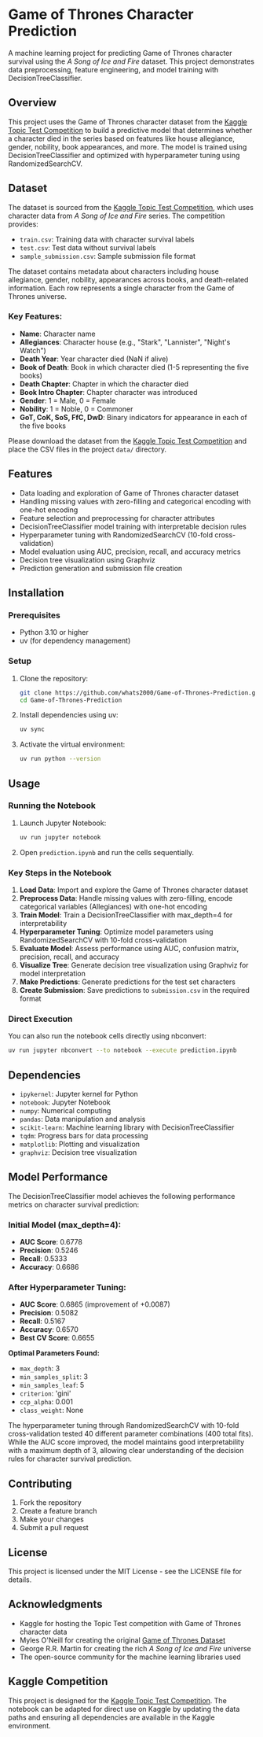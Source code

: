 # Game of Thrones Character Prediction

A machine learning project for predicting Game of Thrones character survival using the *A Song of Ice and Fire* dataset. This project demonstrates data preprocessing, feature engineering, and model training with DecisionTreeClassifier.

## Overview

This project uses the Game of Thrones character dataset from the [Kaggle Topic Test Competition](https://www.kaggle.com/competitions/topic-test/leaderboard) to build a predictive model that determines whether a character died in the series based on features like house allegiance, gender, nobility, book appearances, and more. The model is trained using DecisionTreeClassifier and optimized with hyperparameter tuning using RandomizedSearchCV.

## Dataset

The dataset is sourced from the [Kaggle Topic Test Competition](https://www.kaggle.com/competitions/topic-test/leaderboard), which uses character data from *A Song of Ice and Fire* series. The competition provides:

- `train.csv`: Training data with character survival labels
- `test.csv`: Test data without survival labels  
- `sample_submission.csv`: Sample submission file format

The dataset contains metadata about characters including house allegiance, gender, nobility, appearances across books, and death-related information. Each row represents a single character from the Game of Thrones universe.

### Key Features:
- **Name**: Character name
- **Allegiances**: Character house (e.g., "Stark", "Lannister", "Night's Watch")
- **Death Year**: Year character died (NaN if alive)
- **Book of Death**: Book in which character died (1-5 representing the five books)
- **Death Chapter**: Chapter in which the character died
- **Book Intro Chapter**: Chapter character was introduced
- **Gender**: 1 = Male, 0 = Female
- **Nobility**: 1 = Noble, 0 = Commoner
- **GoT, CoK, SoS, FfC, DwD**: Binary indicators for appearance in each of the five books

Please download the dataset from the [Kaggle Topic Test Competition](https://www.kaggle.com/competitions/topic-test/data) and place the CSV files in the project `data/` directory.

## Features

- Data loading and exploration of Game of Thrones character dataset
- Handling missing values with zero-filling and categorical encoding with one-hot encoding
- Feature selection and preprocessing for character attributes
- DecisionTreeClassifier model training with interpretable decision rules
- Hyperparameter tuning with RandomizedSearchCV (10-fold cross-validation)
- Model evaluation using AUC, precision, recall, and accuracy metrics
- Decision tree visualization using Graphviz
- Prediction generation and submission file creation

## Installation

### Prerequisites

- Python 3.10 or higher
- uv (for dependency management)

### Setup

1. Clone the repository:
   ```bash
   git clone https://github.com/whats2000/Game-of-Thrones-Prediction.git
   cd Game-of-Thrones-Prediction
   ```

2. Install dependencies using uv:
   ```bash
   uv sync
   ```

3. Activate the virtual environment:
   ```bash
   uv run python --version
   ```

## Usage

### Running the Notebook

1. Launch Jupyter Notebook:
   ```bash
   uv run jupyter notebook
   ```

2. Open `prediction.ipynb` and run the cells sequentially.

### Key Steps in the Notebook

1. **Load Data**: Import and explore the Game of Thrones character dataset
2. **Preprocess Data**: Handle missing values with zero-filling, encode categorical variables (Allegiances) with one-hot encoding
3. **Train Model**: Train a DecisionTreeClassifier with max_depth=4 for interpretability
4. **Hyperparameter Tuning**: Optimize model parameters using RandomizedSearchCV with 10-fold cross-validation
5. **Evaluate Model**: Assess performance using AUC, confusion matrix, precision, recall, and accuracy
6. **Visualize Tree**: Generate decision tree visualization using Graphviz for model interpretation
7. **Make Predictions**: Generate predictions for the test set characters
8. **Create Submission**: Save predictions to `submission.csv` in the required format

### Direct Execution

You can also run the notebook cells directly using nbconvert:

```bash
uv run jupyter nbconvert --to notebook --execute prediction.ipynb
```

## Dependencies

- `ipykernel`: Jupyter kernel for Python
- `notebook`: Jupyter Notebook
- `numpy`: Numerical computing
- `pandas`: Data manipulation and analysis
- `scikit-learn`: Machine learning library with DecisionTreeClassifier
- `tqdm`: Progress bars for data processing
- `matplotlib`: Plotting and visualization
- `graphviz`: Decision tree visualization

## Model Performance

The DecisionTreeClassifier model achieves the following performance metrics on character survival prediction:

### Initial Model (max_depth=4):
- **AUC Score**: 0.6778
- **Precision**: 0.5246
- **Recall**: 0.5333
- **Accuracy**: 0.6686

### After Hyperparameter Tuning:
- **AUC Score**: 0.6865 (improvement of +0.0087)
- **Precision**: 0.5082
- **Recall**: 0.5167  
- **Accuracy**: 0.6570
- **Best CV Score**: 0.6655

**Optimal Parameters Found:**
- `max_depth`: 3
- `min_samples_split`: 3
- `min_samples_leaf`: 5
- `criterion`: 'gini'
- `ccp_alpha`: 0.001
- `class_weight`: None

The hyperparameter tuning through RandomizedSearchCV with 10-fold cross-validation tested 40 different parameter combinations (400 total fits). While the AUC score improved, the model maintains good interpretability with a maximum depth of 3, allowing clear understanding of the decision rules for character survival prediction.

## Contributing

1. Fork the repository
2. Create a feature branch
3. Make your changes
4. Submit a pull request

## License

This project is licensed under the MIT License - see the LICENSE file for details.

## Acknowledgments

- Kaggle for hosting the Topic Test competition with Game of Thrones character data
- Myles O'Neill for creating the original [Game of Thrones Dataset](https://www.kaggle.com/datasets/mylesoneill/game-of-thrones)
- George R.R. Martin for creating the rich *A Song of Ice and Fire* universe
- The open-source community for the machine learning libraries used

## Kaggle Competition

This project is designed for the [Kaggle Topic Test Competition](https://www.kaggle.com/competitions/topic-test/leaderboard). The notebook can be adapted for direct use on Kaggle by updating the data paths and ensuring all dependencies are available in the Kaggle environment.
